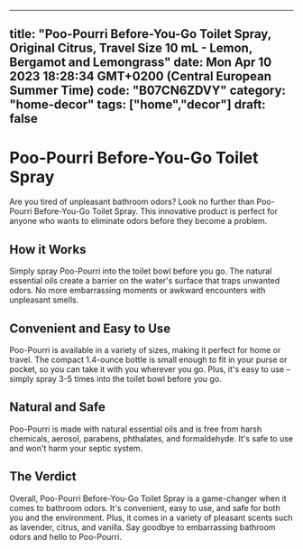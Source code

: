 
---
title: "Poo-Pourri Before-You-Go Toilet Spray, Original Citrus, Travel Size 10 mL - Lemon, Bergamot and Lemongrass" 
date: Mon Apr 10 2023 18:28:34 GMT+0200 (Central European Summer Time)
code: "B07CN6ZDVY"
category: "home-decor"
tags: ["home","decor"] 
draft: false
---
    
# Poo-Pourri Before-You-Go Toilet Spray

Are you tired of unpleasant bathroom odors? Look no further than Poo-Pourri Before-You-Go Toilet Spray. This innovative product is perfect for anyone who wants to eliminate odors before they become a problem.

## How it Works

Simply spray Poo-Pourri into the toilet bowl before you go. The natural essential oils create a barrier on the water's surface that traps unwanted odors. No more embarrassing moments or awkward encounters with unpleasant smells.

## Convenient and Easy to Use

Poo-Pourri is available in a variety of sizes, making it perfect for home or travel. The compact 1.4-ounce bottle is small enough to fit in your purse or pocket, so you can take it with you wherever you go. Plus, it's easy to use – simply spray 3-5 times into the toilet bowl before you go.

## Natural and Safe

Poo-Pourri is made with natural essential oils and is free from harsh chemicals, aerosol, parabens, phthalates, and formaldehyde. It's safe to use and won't harm your septic system.

## The Verdict

Overall, Poo-Pourri Before-You-Go Toilet Spray is a game-changer when it comes to bathroom odors. It's convenient, easy to use, and safe for both you and the environment. Plus, it comes in a variety of pleasant scents such as lavender, citrus, and vanilla. Say goodbye to embarrassing bathroom odors and hello to Poo-Pourri.